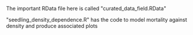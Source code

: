 The important RData file here is called "curated_data_field.RData"

"seedling_density_dependence.R" has the code to model mortality against density and produce associated plots
